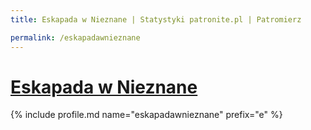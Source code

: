 ```yaml
---
title: Eskapada w Nieznane | Statystyki patronite.pl | Patromierz

permalink: /eskapadawnieznane
---
```


# [Eskapada w Nieznane](https://patronite.pl/eskapadawnieznane)

{% include profile.md name="eskapadawnieznane" prefix="e" %}
